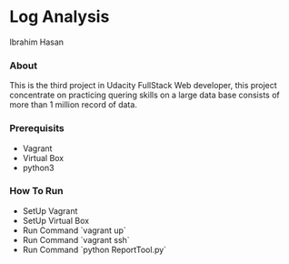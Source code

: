 # Log Analysis
<p>Ibrahim Hasan</p>


<h3>About</h3>
This is the third project in Udacity FullStack Web developer, this project concentrate on practicing quering skills on a large data base consists of more than 1 million record of data.


<h3>Prerequisits</h3>
<ul>
<li>Vagrant</li>
<li>Virtual Box</li>
<li>python3</li>
</ul>

<h3>How To Run</h3>
<ul>
<li>SetUp Vagrant</li>
<li>SetUp Virtual Box</li>
<li>Run Command `vagrant up`</li>
<li>Run Command `vagrant ssh`</li>
<li>Run Command `python ReportTool.py`</li>
</ul>
